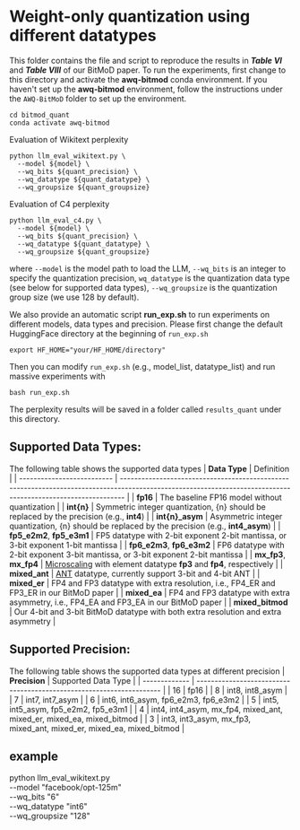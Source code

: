 
# Weight-only quantization using different datatypes

This folder contains the file and script to reproduce the results in **_Table VI_** and **_Table VIII_** of our BitMoD paper.
To run the experiments, first change to this directory and activate the **awq-bitmod** conda environment. If you haven't set up the **awq-bitmod** environment, follow the instructions under the `AWQ-BitMoD` folder to set up the environment.
```
cd bitmod_quant
conda activate awq-bitmod
```
Evaluation of Wikitext perplexity
```
python llm_eval_wikitext.py \
  --model ${model} \
  --wq_bits ${quant_precision} \
  --wq_datatype ${quant_datatype} \
  --wq_groupsize ${quant_groupsize}
```
Evaluation of C4 perplexity
```
python llm_eval_c4.py \
  --model ${model} \
  --wq_bits ${quant_precision} \
  --wq_datatype ${quant_datatype} \
  --wq_groupsize ${quant_groupsize}
```
where `--model` is the model path to load the LLM, `--wq_bits` is an integer to specify the quantization precision, `wq_datatype` is the quantization data type (see below for supported data types), `--wq_groupsize` is the quantization group size (we use 128 by default).

We also provide an automatic script **run_exp.sh** to run experiments on different models, data types and precision.
Please first change the default HuggingFace directory at the beginning of `run_exp.sh`
```
export HF_HOME="your/HF_HOME/directory"
```
Then you can modify `run_exp.sh` (e.g., model_list, datatype_list) and run massive experiments with
```
bash run_exp.sh
```
The perplexity results will be saved in a folder called `results_quant` under this directory.

## Supported Data Types:
The following table shows the supported data types
| **Data Type**              | Definition                                                                                                                                                    |
| -------------------------- | ------------------------------------------------------------------------------------------------------------------------------------------------------------- |
| **fp16**                   | The baseline FP16 model without quantization                                                                                                                  |
| **int{n}**                 | Symmetric integer quantization, {n} should be replaced by the precision (e.g., **int4**)                                                                      |
| **int{n}_asym**            | Asymmetric integer quantization, {n} should be replaced by the precision (e.g., **int4_asym**)                                                                |
| **fp5_e2m2**, **fp5_e3m1** | FP5 datatype with 2-bit exponent 2-bit mantissa, or 3-bit exponent 1-bit mantissa                                                                             |
| **fp6_e2m3**, **fp6_e3m2** | FP6 datatype with 2-bit exponent 3-bit mantissa, or 3-bit exponent 2-bit mantissa                                                                             |
| **mx_fp3**, **mx_fp4**     | [Microscaling](https://www.opencompute.org/documents/ocp-microscaling-formats-mx-v1-0-spec-final-pdf) with element datatype **fp3** and **fp4**, respectively |
| **mixed_ant**              | [ANT](https://arxiv.org/abs/2208.14286) datatype, currently support 3-bit and 4-bit ANT                                                                       |
| **mixed_er**               | FP4 and FP3 datatype with extra resolution, i.e., FP4_ER and FP3_ER in our BitMoD paper                                                                       |
| **mixed_ea**               | FP4 and FP3 datatype with extra asymmetry, i.e., FP4_EA and FP3_EA in our BitMoD paper                                                                        |
| **mixed_bitmod**           | Our 4-bit and 3-bit BitMoD datatype with both extra resolution and extra asymmetry                                                                            |

## Supported Precision:
The following table shows the supported data types at different precision
| **Precision** | Supported Data Type                                                  |
| ------------- | -------------------------------------------------------------------- |
| 16            | fp16                                                                 |
| 8             | int8, int8_asym                                                      |
| 7             | int7, int7_asym                                                      |
| 6             | int6, int6_asym, fp6_e2m3, fp6_e3m2                                  |
| 5             | int5, int5_asym, fp5_e2m2, fp5_e3m1                                  |
| 4             | int4, int4_asym, mx_fp4, mixed_ant, mixed_er, mixed_ea, mixed_bitmod |
| 3             | int3, int3_asym, mx_fp3, mixed_ant, mixed_er, mixed_ea, mixed_bitmod |

## example

python llm_eval_wikitext.py \
    --model "facebook/opt-125m" \
    --wq_bits "6" \
    --wq_datatype "int6" \
    --wq_groupsize "128"
